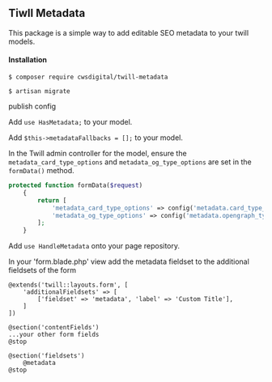 ## Tiwll Metadata

This package is a simple way to add editable SEO metadata to your twill models.  

#### Installation
```shell script
$ composer require cwsdigital/twill-metadata
```

```shell script
$ artisan migrate
```

publish config

Add `use HasMetadata;` to your model.

Add `$this->metadataFallbacks = [];` to your model.

In the Twill admin controller for the model, ensure the `metadata_card_type_options` and `metadata_og_type_options` are set in the `formData()` method.
```php
protected function formData($request)
    {
        return [
            'metadata_card_type_options' => config('metadata.card_type_options'),
            'metadata_og_type_options' => config('metadata.opengraph_type_options'),
        ];
    }
```

Add `use HandleMetadata` onto your page repository.

In your 'form.blade.php' view add the metadata fieldset to the additional fieldsets of the form
```blade
@extends('twill::layouts.form', [
    'additionalFieldsets' => [
        ['fieldset' => 'metadata', 'label' => 'Custom Title'],
    ]
])

@section('contentFields')
...your other form fields
@stop

@section('fieldsets')
    @metadata
@stop
```
